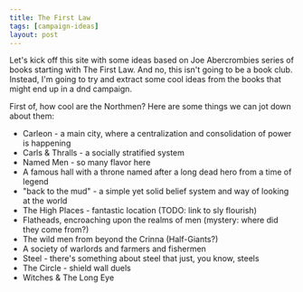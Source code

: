 ```yaml
---
title: The First Law
tags: [campaign-ideas]
layout: post
---
```

Let's kick off this site with some ideas based on Joe Abercrombies series of books starting with
The First Law. And no, this isn't going to be a book club. Instead, I'm going to try and extract
some cool ideas from the books that might end up in a dnd campaign.

First of, how cool are the Northmen? Here are some things we can jot down about them:

- Carleon - a main city, where a centralization and consolidation of power is happening
- Carls & Thralls - a socially stratified system
- Named Men - so many flavor here
- A famous hall with a throne named after a long dead hero from a time of legend
- "back to the mud" - a simple yet solid belief system and way of looking at the world
- The High Places - fantastic location (TODO: link to sly flourish)
- Flatheads, encroaching upon the realms of men (mystery: where did they come from?)
- The wild men from beyond the Crinna (Half-Giants?)
- A society of warlords and farmers and fishermen
- Steel - there's something about steel that just, you know, steels
- The Circle - shield wall duels
- Witches & The Long Eye